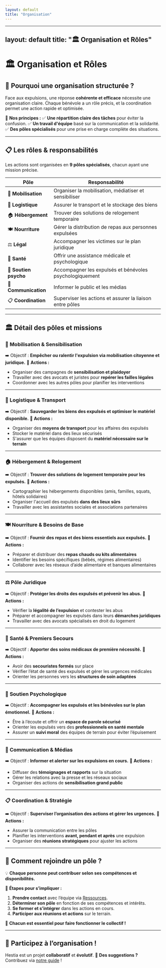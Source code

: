 ```yaml
---
layout: default
title: "Organisation"
---
```


---
layout: default
title: "🏛 Organisation et Rôles"
---
# 🏛 Organisation et Rôles

## 🎯 Pourquoi une organisation structurée ?

Face aux expulsions, une réponse **cohérente et efficace** nécessite une organisation claire.
Chaque bénévole a un rôle précis, et la coordination permet une action rapide et optimisée.

📌 **Nos principes :**
✅ **Une répartition claire des tâches** pour éviter la confusion.
✅ **Un travail d'équipe** basé sur la communication et la solidarité.
✅ **Des pôles spécialisés** pour une prise en charge complète des situations.

---

## 📋 **Les rôles & responsabilités**

Les actions sont organisées en **9 pôles spécialisés**, chacun ayant une mission précise.

| **Pôle**              | **Responsabilité** |
|----------------------|------------------|
| 📣 **Mobilisation**  | Organiser la mobilisation, médiatiser et sensibiliser |
| 🚚 **Logistique**   | Assurer le transport et le stockage des biens |
| 🏠 **Hébergement**   | Trouver des solutions de relogement temporaire |
| 🍽️ **Nourriture**   | Gérer la distribution de repas aux personnes expulsées |
| ⚖️ **Légal**         | Accompagner les victimes sur le plan juridique |
| 🏥 **Santé**         | Offrir une assistance médicale et psychologique |
| 💙 **Soutien psycho** | Accompagner les expulsés et bénévoles psychologiquement |
| 📢 **Communication**  | Informer le public et les médias |
| 📋 **Coordination**   | Superviser les actions et assurer la liaison entre pôles |

---

## 🏛 **Détail des pôles et missions**

### 📣 **Mobilisation & Sensibilisation**
➡️ Objectif : **Empêcher ou ralentir l'expulsion via mobilisation citoyenne et juridique.**
📌 **Actions :**
- Organiser des campagnes de **sensibilisation et plaidoyer**
- Travailler avec des avocats et juristes pour **repérer les failles légales**
- Coordonner avec les autres pôles pour planifier les interventions

---

### 🚚 **Logistique & Transport**
➡️ Objectif : **Sauvegarder les biens des expulsés et optimiser le matériel disponible.**
📌 **Actions :**
- Organiser des **moyens de transport** pour les affaires des expulsés
- Stocker le matériel dans des lieux sécurisés
- S'assurer que les équipes disposent du **matériel nécessaire sur le terrain**

---

### 🏠 **Hébergement & Relogement**
➡️ Objectif : **Trouver des solutions de logement temporaire pour les expulsés.**
📌 **Actions :**
- Cartographier les hébergements disponibles (amis, familles, squats, hôtels solidaires)
- Organiser l'accueil des expulsés **dans des lieux sûrs**
- Travailler avec les assistantes sociales et associations partenaires

---

### 🍽️ **Nourriture & Besoins de Base**
➡️ Objectif : **Fournir des repas et des biens essentiels aux expulsés.**
📌 **Actions :**
- Préparer et distribuer des **repas chauds ou kits alimentaires**
- Identifier les besoins spécifiques (bébés, régimes alimentaires)
- Collaborer avec les réseaux d’aide alimentaire et banques alimentaires

---

### ⚖️ **Pôle Juridique**
➡️ Objectif : **Protéger les droits des expulsés et prévenir les abus.**
📌 **Actions :**
- Vérifier la **légalité de l’expulsion** et contester les abus
- Préparer et accompagner les expulsés dans leurs **démarches juridiques**
- Travailler avec des avocats spécialisés en droit du logement

---

### 🏥 **Santé & Premiers Secours**
➡️ Objectif : **Apporter des soins médicaux de première nécessité.**
📌 **Actions :**
- Avoir des **secouristes formés** sur place
- Vérifier l’état de santé des expulsés et gérer les urgences médicales
- Orienter les personnes vers les **structures de soin adaptées**

---

### 💙 **Soutien Psychologique**
➡️ Objectif : **Accompagner les expulsés et les bénévoles sur le plan émotionnel.**
📌 **Actions :**
- Être à l’écoute et offrir un **espace de parole sécurisé**
- Orienter les expulsés vers des **professionnels en santé mentale**
- Assurer un **suivi moral** des équipes de terrain pour éviter l’épuisement

---

### 📢 **Communication & Médias**
➡️ Objectif : **Informer et alerter sur les expulsions en cours.**
📌 **Actions :**
- Diffuser des **témoignages et rapports** sur la situation
- Gérer les relations avec la presse et les réseaux sociaux
- Organiser des actions de **sensibilisation grand public**

---

### 📋 **Coordination & Stratégie**
➡️ Objectif : **Superviser l’organisation des actions et gérer les urgences.**
📌 **Actions :**
- Assurer la communication entre les pôles
- Planifier les interventions **avant, pendant et après** une expulsion
- Organiser des **réunions stratégiques** pour ajuster les actions

---

## 🤝 **Comment rejoindre un pôle ?**

💡 **Chaque personne peut contribuer selon ses compétences et disponibilités.**

📌 **Étapes pour s’impliquer :**
1. **Prendre contact** avec l’équipe via [Ressources](ressources.md).
2. **Déterminer son pôle** en fonction de ses compétences et intérêts.
3. **Se former et s’intégrer** dans les actions en cours.
4. **Participer aux réunions et actions** sur le terrain.

📢 **Chacun est essentiel pour faire fonctionner le collectif !**

---

## **📢 Participez à l’organisation !**
Hestia est un projet **collaboratif** et **évolutif**.
💬 **Des suggestions ?** Contribuez via [notre guide](contribution.md) !
